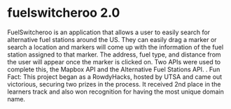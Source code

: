 # fuelswitcheroo 2.0

FuelSwitcheroo is an application that allows a user to easily search for alternative fuel stations around the US. They can easily drag a marker or search a location and markers will come up with the information of the fuel station assigned to that marker. The address, fuel type, and distance from the user will appear once the marker is clicked on.
Two APIs were used to complete this, the Mapbox API and the Alternative Fuel Stations API. . Fun Fact: This project began as a RowdyHacks, hosted by UTSA and came out victorious, securing two prizes in the process. It received 2nd place in the learners track and also won recognition for having the most unique domain name.


